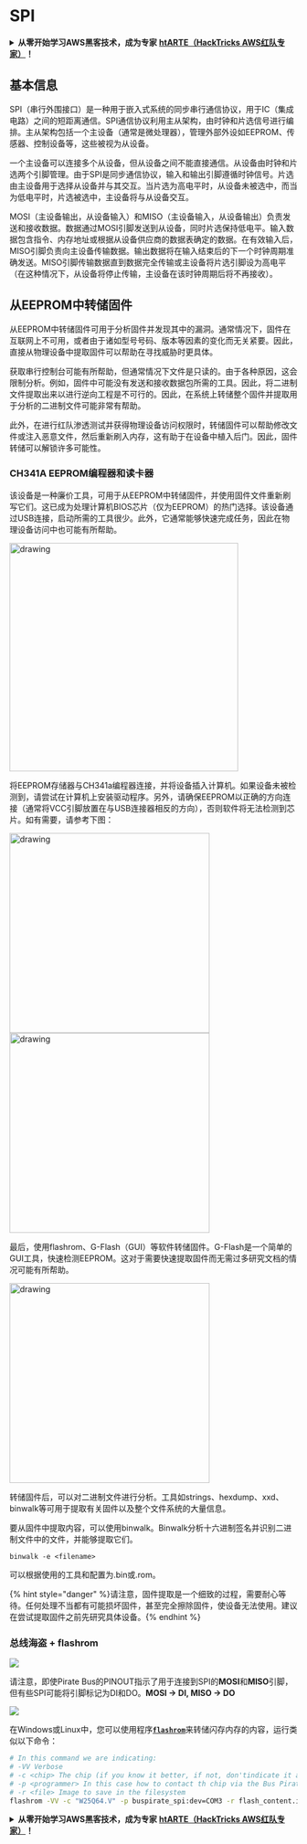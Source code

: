 # SPI

<details>

<summary><strong>从零开始学习AWS黑客技术，成为专家</strong> <a href="https://training.hacktricks.xyz/courses/arte"><strong>htARTE（HackTricks AWS红队专家）</strong></a><strong>！</strong></summary>

支持HackTricks的其他方式：

* 如果您想看到您的**公司在HackTricks中被广告**或**下载PDF格式的HackTricks**，请查看[**订阅计划**](https://github.com/sponsors/carlospolop)!
* 获取[**官方PEASS & HackTricks周边产品**](https://peass.creator-spring.com)
* 探索[**PEASS家族**](https://opensea.io/collection/the-peass-family)，我们独家的[**NFTs**](https://opensea.io/collection/the-peass-family)收藏品
* **加入** 💬 [**Discord群**](https://discord.gg/hRep4RUj7f) 或 [**电报群**](https://t.me/peass) 或在**Twitter**上关注我们 🐦 [**@carlospolopm**](https://twitter.com/hacktricks\_live)**。**
* 通过向[**HackTricks**](https://github.com/carlospolop/hacktricks)和[**HackTricks Cloud**](https://github.com/carlospolop/hacktricks-cloud) github仓库提交PR来分享您的黑客技巧。

</details>

## 基本信息

SPI（串行外围接口）是一种用于嵌入式系统的同步串行通信协议，用于IC（集成电路）之间的短距离通信。SPI通信协议利用主从架构，由时钟和片选信号进行编排。主从架构包括一个主设备（通常是微处理器），管理外部外设如EEPROM、传感器、控制设备等，这些被视为从设备。

一个主设备可以连接多个从设备，但从设备之间不能直接通信。从设备由时钟和片选两个引脚管理。由于SPI是同步通信协议，输入和输出引脚遵循时钟信号。片选由主设备用于选择从设备并与其交互。当片选为高电平时，从设备未被选中，而当为低电平时，片选被选中，主设备将与从设备交互。

MOSI（主设备输出，从设备输入）和MISO（主设备输入，从设备输出）负责发送和接收数据。数据通过MOSI引脚发送到从设备，同时片选保持低电平。输入数据包含指令、内存地址或根据从设备供应商的数据表确定的数据。在有效输入后，MISO引脚负责向主设备传输数据。输出数据将在输入结束后的下一个时钟周期准确发送。MISO引脚传输数据直到数据完全传输或主设备将片选引脚设为高电平（在这种情况下，从设备将停止传输，主设备在该时钟周期后将不再接收）。

## 从EEPROM中转储固件

从EEPROM中转储固件可用于分析固件并发现其中的漏洞。通常情况下，固件在互联网上不可用，或者由于诸如型号号码、版本等因素的变化而无关紧要。因此，直接从物理设备中提取固件可以帮助在寻找威胁时更具体。

获取串行控制台可能有所帮助，但通常情况下文件是只读的。由于各种原因，这会限制分析。例如，固件中可能没有发送和接收数据包所需的工具。因此，将二进制文件提取出来以进行逆向工程是不可行的。因此，在系统上转储整个固件并提取用于分析的二进制文件可能非常有帮助。

此外，在进行红队渗透测试并获得物理设备访问权限时，转储固件可以帮助修改文件或注入恶意文件，然后重新刷入内存，这有助于在设备中植入后门。因此，固件转储可以解锁许多可能性。

### CH341A EEPROM编程器和读卡器

该设备是一种廉价工具，可用于从EEPROM中转储固件，并使用固件文件重新刷写它们。这已成为处理计算机BIOS芯片（仅为EEPROM）的热门选择。该设备通过USB连接，启动所需的工具很少。此外，它通常能够快速完成任务，因此在物理设备访问中也可能有所帮助。

<img src="../../.gitbook/assets/board_image_ch341a.jpg" alt="drawing" width="400" align="center"/>

将EEPROM存储器与CH341a编程器连接，并将设备插入计算机。如果设备未被检测到，请尝试在计算机上安装驱动程序。另外，请确保EEPROM以正确的方向连接（通常将VCC引脚放置在与USB连接器相反的方向），否则软件将无法检测到芯片。如有需要，请参考下图：

<img src="../../.gitbook/assets/connect_wires_ch341a.jpg" alt="drawing" width="350"/>

<img src="../../.gitbook/assets/eeprom_plugged_ch341a.jpg" alt="drawing" width="350"/>

最后，使用flashrom、G-Flash（GUI）等软件转储固件。G-Flash是一个简单的GUI工具，快速检测EEPROM。这对于需要快速提取固件而无需过多研究文档的情况可能有所帮助。

<img src="../../.gitbook/assets/connected_status_ch341a.jpg" alt="drawing" width="350"/>

转储固件后，可以对二进制文件进行分析。工具如strings、hexdump、xxd、binwalk等可用于提取有关固件以及整个文件系统的大量信息。

要从固件中提取内容，可以使用binwalk。Binwalk分析十六进制签名并识别二进制文件中的文件，并能够提取它们。
```
binwalk -e <filename>
```
<filename>可以根据使用的工具和配置为.bin或.rom。

{% hint style="danger" %}请注意，固件提取是一个细致的过程，需要耐心等待。任何处理不当都有可能损坏固件，甚至完全擦除固件，使设备无法使用。建议在尝试提取固件之前先研究具体设备。{% endhint %}

### 总线海盗 + flashrom

![](<../../.gitbook/assets/image (907).png>)

请注意，即使Pirate Bus的PINOUT指示了用于连接到SPI的**MOSI**和**MISO**引脚，但有些SPI可能将引脚标记为DI和DO。**MOSI -> DI, MISO -> DO**

![](<../../.gitbook/assets/image (357).png>)

在Windows或Linux中，您可以使用程序[**`flashrom`**](https://www.flashrom.org/Flashrom)来转储闪存内存的内容，运行类似以下命令：
```bash
# In this command we are indicating:
# -VV Verbose
# -c <chip> The chip (if you know it better, if not, don'tindicate it and the program might be able to find it)
# -p <programmer> In this case how to contact th chip via the Bus Pirate
# -r <file> Image to save in the filesystem
flashrom -VV -c "W25Q64.V" -p buspirate_spi:dev=COM3 -r flash_content.img
```
<details>

<summary><strong>从零开始学习AWS黑客技术，成为专家</strong> <a href="https://training.hacktricks.xyz/courses/arte"><strong>htARTE（HackTricks AWS红队专家）</strong></a><strong>！</strong></summary>

其他支持HackTricks的方式：

* 如果您想看到您的**公司在HackTricks中做广告**或**下载PDF格式的HackTricks**，请查看[**订阅计划**](https://github.com/sponsors/carlospolop)!
* 获取[**官方PEASS & HackTricks周边产品**](https://peass.creator-spring.com)
* 探索我们的独家[**NFTs**]收藏品[**The PEASS Family**](https://opensea.io/collection/the-peass-family)
* **加入** 💬 [**Discord群组**](https://discord.gg/hRep4RUj7f) 或 [**电报群组**](https://t.me/peass) 或 **关注**我们的**Twitter** 🐦 [**@carlospolopm**](https://twitter.com/hacktricks\_live)**。**
* 通过向[**HackTricks**](https://github.com/carlospolop/hacktricks)和[**HackTricks Cloud**](https://github.com/carlospolop/hacktricks-cloud) github仓库提交PR来分享您的黑客技巧。

</details>
